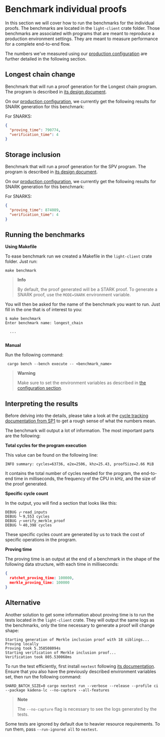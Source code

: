 # Benchmark individual proofs

In this section we will cover how to run the benchmarks for the individual proofs. The benchmarks are located in the
`light-client` crate folder. Those benchmarks are associated with programs that are meant to reproduce 
a production environment settings. They are meant to measure performance for a complete end-to-end flow.

The numbers we've measured using our [production configuration](../run/overview.md) are further detailed in the following section.

## Longest chain change

Benchmark that will run a proof generation for the Longest chain program. The
program is described in [its design document](../design/longest_chain.md).

On our [production configuration](../run/overview.md), we currently get the following results for SNARK generation for this benchmark:

For SNARKS:

```json
{
  "proving_time": 790774,
  "verification_time": 4
}
```

## Storage inclusion

Benchmark that will run a proof generation for the SPV program. The program
is described in [its design document](../design/spv.md).

On our [production configuration](../run/overview.md), we currently get the following results for SNARK generation for this benchmark:


For SNARKS:

```json
{
  "proving_time": 874089,
  "verification_time": 4
}
```

## Running the benchmarks

**Using Makefile**

To ease benchmark run we created a Makefile in the `light-client` crate folder. Just run:

```shell
make benchmark
```

> **Info**
> 
> By default, the proof generated will be a STARK proof. To generate a SNARK proof,
> use the `MODE=SNARK` environment variable.

You will then be asked for the name of the benchmark you want to run. Just fill in the one that is of interest to you:

```shell
$ make benchmark
Enter benchmark name: longest_chain

  ...
  
```

**Manual**

Run the following command:

```shell
 cargo bench --bench execute -- <benchmark_name>
```

> **Warning**
>
> Make sure to set the environment variables as described in [the configuration section](./configuration.md).


## Interpreting the results

Before delving into the details, please take a look at the [cycle tracking documentation from SP1](https://succinctlabs.github.io/sp1/writing-programs/cycle-tracking.html) to get a rough sense of what the numbers mean.

The benchmark will output a lot of information. The most important parts are the following:

**Total cycles for the program execution**

This value can be found on the following line:

```shell
INFO summary: cycles=63736, e2e=2506, khz=25.43, proofSize=2.66 MiB
```

It contains the total number of cycles needed for the program, the end-to-end time in milliseconds, the frequency of the CPU in kHz, and the size of the proof generated.

**Specific cycle count**

In the output, you will find a section that looks like this:

```shell
DEBUG ┌╴read_inputs    
DEBUG └╴9,553 cycles    
DEBUG ┌╴verify_merkle_proof    
DEBUG └╴40,398 cycles    
```

These specific cycles count are generated by us to track the cost of specific operations in the program.

**Proving time**

The proving time is an output at the end of a benchmark in the shape of the following data structure, with each time in milliseconds:

```json
{
  ratchet_proving_time: 100000,
  merkle_proving_time: 100000
}
```

## Alternative

Another solution to get some information about proving time is to run the tests located in the `light-client`
crate. They will output the same logs as the benchmarks, only the time necessary to generate a proof will change shape:

```shell
Starting generation of Merkle inclusion proof with 18 siblings...
Proving locally
Proving took 5.358508094s
Starting verification of Merkle inclusion proof...
Verification took 805.530068ms
```

To run the test efficiently, first install
`nextest` following [its documentation](https://nexte.st/book/installation). Ensure that you also have the previously described environment variables set, then run the following command:

```shell
SHARD_BATCH_SIZE=0 cargo nextest run --verbose --release --profile ci --package kadena-lc --no-capture --all-features
```

> **Note**
>
> The `--no-capture` flag is necessary to see the logs generated by the tests.

Some tests are ignored by default due to heavier resource requirements. To run them, pass `--run-ignored all`
to `nextest`.